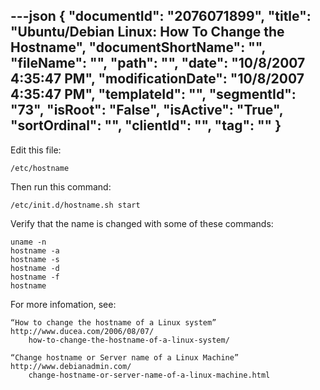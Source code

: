---json
{
  "documentId": "2076071899",
  "title": "Ubuntu/Debian Linux: How To Change the Hostname",
  "documentShortName": "",
  "fileName": "",
  "path": "",
  "date": "10/8/2007 4:35:47 PM",
  "modificationDate": "10/8/2007 4:35:47 PM",
  "templateId": "",
  "segmentId": "73",
  "isRoot": "False",
  "isActive": "True",
  "sortOrdinal": "",
  "clientId": "",
  "tag": ""
}
---

Edit this file:

    /etc/hostname

Then run this command:

    /etc/init.d/hostname.sh start

Verify that the name is changed with some of these commands:

    uname -n
    hostname -a
    hostname -s
    hostname -d
    hostname -f
    hostname

For more infomation, see:

    “How to change the hostname of a Linux system”
    http://www.ducea.com/2006/08/07/
        how-to-change-the-hostname-of-a-linux-system/

    “Change hostname or Server name of a Linux Machine”
    http://www.debianadmin.com/
        change-hostname-or-server-name-of-a-linux-machine.html
